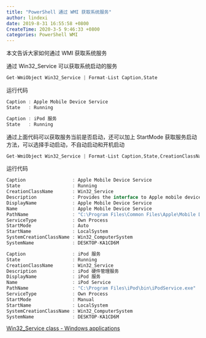 ```yaml
---
title: "PowerShell 通过 WMI 获取系统服务"
author: lindexi
date: 2019-8-31 16:55:58 +0800
CreateTime: 2020-3-5 9:46:33 +0800
categories: PowerShell WMI
---
```


本文告诉大家如何通过 WMI 获取系统服务

<!--more-->



<!-- 标签：PowerShell,WMI -->

通过 Win32_Service 可以获取系统启动的服务

```csharp
Get-WmiObject Win32_Service | Format-List Caption,State
```

运行代码

```csharp
Caption : Apple Mobile Device Service
State   : Running

Caption : iPod 服务
State   : Running
```

通过上面代码可以获取服务当前是否启动，还可以加上 StartMode 获取服务启动方法，可以选择手动启动，不自动启动和开机启动

```csharp
Get-WmiObject Win32_Service | Format-List Caption,State,CreationClassName,Description,DisplayName,Name,PathName,ServiceType,StartMode,StartName,SystemCreationClassName,SystemName
```

运行代码

```csharp
Caption                 : Apple Mobile Device Service
State                   : Running
CreationClassName       : Win32_Service
Description             : Provides the interface to Apple mobile devices.
DisplayName             : Apple Mobile Device Service
Name                    : Apple Mobile Device Service
PathName                : "C:\Program Files\Common Files\Apple\Mobile Device Support\AppleMobileDeviceService.exe"
ServiceType             : Own Process
StartMode               : Auto
StartName               : LocalSystem
SystemCreationClassName : Win32_ComputerSystem
SystemName              : DESKTOP-KA1CD6M

Caption                 : iPod 服务
State                   : Running
CreationClassName       : Win32_Service
Description             : iPod 硬件管理服务
DisplayName             : iPod 服务
Name                    : iPod Service
PathName                : "C:\Program Files\iPod\bin\iPodService.exe"
ServiceType             : Own Process
StartMode               : Manual
StartName               : LocalSystem
SystemCreationClassName : Win32_ComputerSystem
SystemName              : DESKTOP-KA1CD6M
```

[Win32_Service class - Windows applications](https://docs.microsoft.com/en-us/windows/desktop/cimwin32prov/win32-service )

